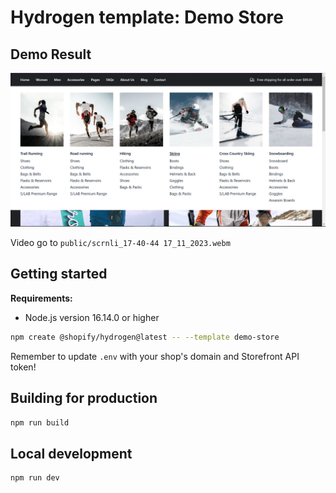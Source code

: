 # Hydrogen template: Demo Store

## Demo Result

![Result Image](./public/Screenshot%202023-11-17%20174541.jpg)

Video go to `public/scrnli_17-40-44 17_11_2023.webm`

## Getting started

**Requirements:**

- Node.js version 16.14.0 or higher

```bash
npm create @shopify/hydrogen@latest -- --template demo-store
```

Remember to update `.env` with your shop's domain and Storefront API token!

## Building for production

```bash
npm run build
```

## Local development

```bash
npm run dev
```
